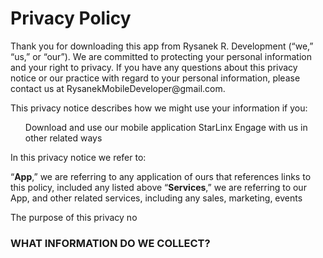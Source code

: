 <!DOCTYPE html>
<html>
<body>
<h1>Privacy Policy</h1>
<p>Thank you for downloading this app from Rysanek R. Development (“we,” “us,” or “our”). We are committed to protecting your personal information and your right to privacy. If you have any questions about this privacy notice or our practice with regard to your personal information, please contact us at RysanekMobileDeveloper@gmail.com.</p>

<p>This privacy notice describes how we might use your information if you:</p>

 <ul>
   <it>Download and use our mobile application StarLinx</it>
   <it>Engage with us in other related ways</it>
  </ul>
  
  <p>In this privacy notice we refer to:</p>

  <p>“<b>App</b>,” we are referring to any application of ours that references links to this policy, included any listed above
  “<b>Services</b>,” we are referring to our App, and other related services, including any sales, marketing, events </p>

The purpose of this privacy no 

  <h3>WHAT INFORMATION DO WE COLLECT?</h3>

</body>
</html>
